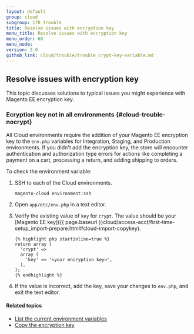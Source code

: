 ```yaml
---
layout: default
group: cloud
subgroup: 170_trouble
title: Resolve issues with encryption key
menu_title: Resolve issues with encryption key
menu_order: 60
menu_node:
version: 2.0
github_link: cloud/trouble/trouble_crypt-key-variable.md
---
```


## Resolve issues with encryption key
This topic discusses solutions to typical issues you might experience with Magento EE encryption key.

### Ecryption key not in all environments {#cloud-trouble-nocrypt}
All Cloud environments require the addition of your Magento EE encryption key to the `env.php` variables for Integration, Staging, and Production environments. If you didn't add the encryption key, the store will encounter authentication and authorization type errors for actions like completing a payment on a cart, processing a return, and adding shipping to orders.

To check the environment variable:

1.  SSH to each of the Cloud environments.

        magento-cloud environment:ssh
2.  Open `app/etc/env.php` in a text editor.
3.  Verify the existing value of `key` for `crypt`. The value should be your [Magento EE key]({{ page.baseurl }}cloud/access-acct/first-time-setup_import-prepare.html#cloud-import-copykey).

        {% highlight php startinline=true %}
        return array (
          'crypt' =>
          array (
            'key' => '<your encryption key>',
          ),
        );
        {% endhighlight %}
4.  If the value is incorrect, add the key, save your changes to `env.php`, and exit the text editor.


#### Related topics
*	[List the current environment variables]({{page.baseurl}}cloud/env/environment-vars_over.html#cloud-import-key)
*	[Copy the encryption key]({{page.baseurl}}cloud/env/environment-vars_over.html)
